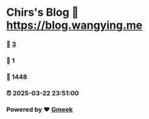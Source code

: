 # Chirs's Blog :link: https://blog.wangying.me 
### :page_facing_up: [3](https://blog.wangying.me/tag.html) 
### :speech_balloon: 1 
### :hibiscus: 1448 
### :alarm_clock: 2025-03-22 23:51:00 
### Powered by :heart: [Gmeek](https://github.com/Meekdai/Gmeek)
